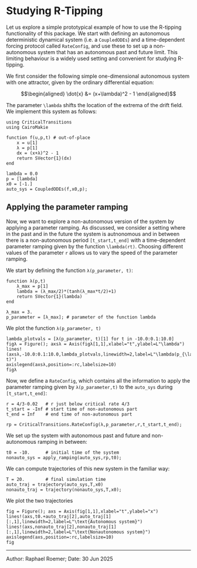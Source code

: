 # Studying R-Tipping

Let us explore a simple prototypical example of how to use the R-tipping functionality of this package.
We start with defining an autonomous deterministic dynamical system (i.e. a `CoupledODEs`) and a time-dependent forcing protocol called `RateConfig`, and use these to set up a non-autonomous system that has an autonomous past and future limit. 
This limiting behaviour is a widely used setting and convenient for studying R-tipping.

We first consider the following simple one-dimensional autonomous system with one attractor, given by the ordinary differential equation:
```math
\begin{aligned}
    \dot{x} &= (x+\lambda)^2 - 1
\end{aligned}
```
The parameter ``\lambda`` shifts the location of the extrema of the drift field. 
We implement this system as follows:

```@example RateSystem
using CriticalTransitions
using CairoMakie

function f(u,p,t) # out-of-place
    x = u[1]
    λ = p[1]
    dx = (x+λ)^2 - 1
    return SVector{1}(dx)
end

lambda = 0.0 
p = [lambda]
x0 = [-1.]
auto_sys = CoupledODEs(f,x0,p);
```

## Applying the parameter ramping

Now, we want to explore a non-autonomous version of the system by applying a parameter ramping. 
As discussed, we consider a setting where in the past and in the future the system is autnonomous and in between there is a non-autonomous period ``[t_start,t_end]`` with a time-dependent parameter ramping given by the function ``\lambda(rt)``. Choosing different values of the parameter ``r`` allows us to vary the speed of the parameter ramping.

We start by defining the function `λ(p_parameter, t)`:
```@example RateSystem
function λ(p,t)
    λ_max = p[1]
    lambda = (λ_max/2)*(tanh(λ_max*t/2)+1)
    return SVector{1}(lambda)
end

λ_max = 3.
p_parameter = [λ_max]; # parameter of the function lambda
```


We plot the function `λ(p_parameter, t)`
```@example RateSystem
lambda_plotvals = [λ(p_parameter, t)[1] for t in -10.0:0.1:10.0]
figλ = Figure(); axsλ = Axis(figλ[1,1],xlabel="t",ylabel=L"\lambda")
lines!(axsλ,-10.0:0.1:10.0,lambda_plotvals,linewidth=2,label=L"\lambda(p_{\lambda}, t)")
axislegend(axsλ,position=:rc,labelsize=10)
figλ
```


Now, we define a `RateConfig`, which contains all the information to apply the parameter ramping given by 
`λ(p_parameter,t)` to the `auto_sys` during ``[t_start,t_end]``:

```@example RateSystem
r = 4/3-0.02   # r just below critical rate 4/3
t_start = -Inf # start time of non-autonomous part
t_end = Inf    # end time of non-autonomous part

rp = CriticalTransitions.RateConfig(λ,p_parameter,r,t_start,t_end);
```


We set up the system with autonomous past and future and non-autonomous ramping in between:

```@example RateSystem
t0 = -10.      # initial time of the system
nonauto_sys = apply_ramping(auto_sys,rp,t0);
```

We can compute trajectories of this new system in the familiar way:
```@example RateSystem
T = 20.        # final simulation time
auto_traj = trajectory(auto_sys,T,x0)
nonauto_traj = trajectory(nonauto_sys,T,x0);
```

We plot the two trajectories
```@example RateSystem
fig = Figure(); axs = Axis(fig[1,1],xlabel="t",ylabel="x")
lines!(axs,t0.+auto_traj[2],auto_traj[1][:,1],linewidth=2,label=L"\text{Autonomous system}")
lines!(axs,nonauto_traj[2],nonauto_traj[1][:,1],linewidth=2,label=L"\text{Nonautonomous system}")
axislegend(axs,position=:rc,labelsize=10)
fig
```

-----
Author: Raphael Roemer; Date: 30 Jun 2025
